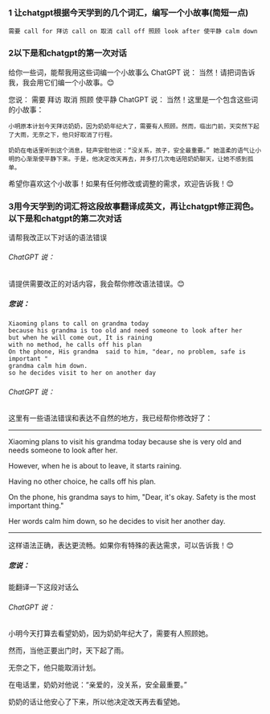 ### 1 让chatgpt根据今天学到的几个词汇，编写一个小故事(简短一点)

```
需要 call for 拜访 call on 取消 call off 照顾 look after 使平静 calm down
```

### 2以下是和chatgpt的第一次对话

给你一些词，能帮我用这些词编一个小故事么
ChatGPT 说：
当然！请把词告诉我，我会用它们编一个小故事。😊


您说：
需要 拜访 取消 照顾 使平静
ChatGPT 说：
当然！这里是一个包含这些词的小故事：
```
小明原本计划今天拜访奶奶，因为奶奶年纪大了，需要有人照顾。然而，临出门前，天突然下起了大雨，无奈之下，他只好取消了行程。

奶奶在电话里听到这个消息，轻声安慰他说：“没关系，孩子，安全最重要。” 她温柔的语气让小明的心渐渐使平静下来。于是，他决定改天再去，并多打几次电话陪奶奶聊天，让她不感到孤单。
```
希望你喜欢这个小故事！如果有任何修改或调整的需求，欢迎告诉我！😊

### 3用今天学到的词汇将这段故事翻译成英文，再让chatgpt修正润色。以下是和chatgpt的第二次对话

请帮我改正以下对话的语法错误

###### ChatGPT 说：

请提供需要改正的对话内容，我会帮你修改语法错误。😊


##### 您说：

```
Xiaoming plans to call on grandma today
because his grandma is too old and need someone to look after her
but when he will come out, It is raining
with no method, he calls off his plan
On the phone, His grandma  said to him, "dear, no problem, safe is important "
grandma calm him down.
so he decides visit to her on another day
```

###### ChatGPT 说：

这里有一些语法错误和表达不自然的地方，我已经帮你修改好了：

------

Xiaoming plans to visit his grandma today because she is very old and needs someone to look after her.

However, when he is about to leave, it starts raining.

Having no other choice, he calls off his plan.

On the phone, his grandma says to him, "Dear, it's okay. Safety is the most important thing."

Her words calm him down, so he decides to visit her another day.

------

这样语法正确，表达更流畅。如果你有特殊的表达需求，可以告诉我！😊


##### 您说：

能翻译一下这段对话么

###### ChatGPT 说：

小明今天打算去看望奶奶，因为奶奶年纪大了，需要有人照顾她。

然而，当他正要出门时，天下起了雨。

无奈之下，他只能取消计划。

在电话里，奶奶对他说：“亲爱的，没关系，安全最重要。”

奶奶的话让他安心了下来，所以他决定改天再去看望她。
